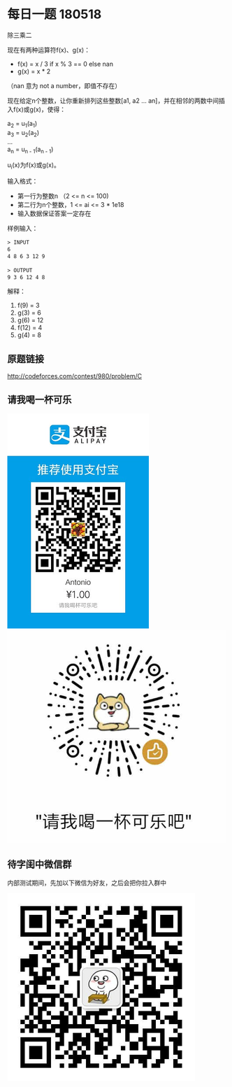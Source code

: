 # 每日一题 180518

除三乘二

现在有两种运算符f(x)、g(x)：

* f(x) = x / 3 if x % 3 == 0 else nan
* g(x) = x * 2

（nan 意为 not a number，即值不存在）

现在给定n个整数，让你重新排列这些整数[a1, a2 ... an]，并在相邻的两数中间插入f(x)或g(x)，使得：

a<sub>2</sub> = u<sub>1</sub>(a<sub>1</sub>)     
a<sub>3</sub> = u<sub>2</sub>(a<sub>2</sub>)    
...     
a<sub>n</sub> = u<sub>n - 1</sub>(a<sub>n - 1</sub>)    

u<sub>i</sub>(x)为f(x)或g(x)。

输入格式：

* 第一行为整数n （2 <= n <= 100)
* 第二行为n个整数，1 <= ai <= 3 * 1e18
* 输入数据保证答案一定存在

样例输入：

```
> INPUT
6
4 8 6 3 12 9

> OUTPUT
9 3 6 12 4 8 
```

解释：

1. f(9) = 3
2. g(3) = 6
3. g(6) = 12
4. f(12) = 4
5. g(4) = 8


## 原题链接

http://codeforces.com/contest/980/problem/C

## 请我喝一杯可乐

![](https://raw.githubusercontent.com/Inapt19/Resource/master/bonus_QR.jpg)
![](https://raw.githubusercontent.com/Inapt19/Resource/master/wechat_bonus_qr.jpg)

## 待字闺中微信群

内部测试期间，先加以下微信为好友，之后会把你拉入群中

![](https://raw.githubusercontent.com/Inapt19/Resource/master/wechat_QR.jpg)
